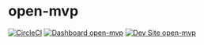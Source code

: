 # open-mvp

[![CircleCI](https://circleci.com/gh/techleadfw/open-mvp.svg?style=shield)](https://circleci.com/gh/techleadfw/open-mvp)
[![Dashboard open-mvp](https://img.shields.io/badge/dashboard-open_mvp-yellow.svg)](https://dashboard.pantheon.io/sites/efc230ce-b991-471e-8647-ae86bc53a100#dev/code)
[![Dev Site open-mvp](https://img.shields.io/badge/site-open_mvp-blue.svg)](http://dev-open-mvp.pantheonsite.io/)